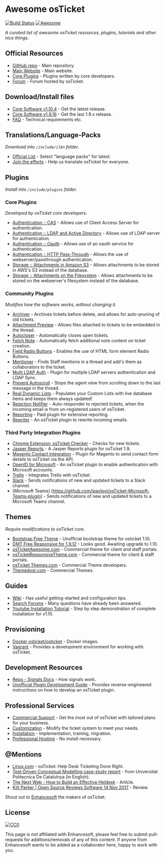 # Awesome osTicket
[![Build Status](https://travis-ci.org/clonemeagain/awesome-osticket.svg)](https://travis-ci.org/clonemeagain/awesome-osticket/)
[![Awesome](https://awesome.re/badge-flat.svg)](https://awesome.re)

*A curated list of awesome osTicket resources, plugins, tutorials and other nice things.*


## Official Resources

* [GitHub repo](https://github.com/osTicket/osTicket) - Main repository.
* [Main Website](http://osticket.com) - Main website.
* [Core Plugins](https://github.com/osTicket/osTicket-plugins) - Plugins written by core developers.
* [Forum](http://www.osticket.com/forum/) - Forum hosted by osTicket.

## Download/Install files

* [Core Software v1.10.4](http://osticket.com/download/go?dl=osTicket-v1.10.4.zip) - Get the latest release.
* [Core Software v1.9.16](http://osticket.com/download/go?dl=osTicket-v1.9.16.zip) - Get the last 1.9.x release.
* [FAQ](http://osticket.com/faq) - Technical requirements etc.

## Translations/Language-Packs
*Download into `/include/il8n` folder.*

* [Official List](http://osticket.com/download#linguas) - Select "language packs" for latest.
* [Join the efforts](https://crowdin.com/project/osticket-official) - Help us translate osTicket for everyone.

## Plugins
*Install into `/include/plugins` folder.*

### Core Plugins
*Developed by osTicket core developers.*

* [Authentication :: CAS](https://github.com/osTicket/osTicket-plugins/tree/develop/auth-cas) - Allows use of Client Access Server for authentication.
* [Authentication :: LDAP and Active Directory](https://github.com/osTicket/osTicket-plugins/tree/develop/auth-ldap) - Allows use of LDAP server for authentication.
* [Authentication :: Oauth](https://github.com/osTicket/osTicket-plugins/tree/develop/auth-oauth) - Allows use of an oauth service for authentication.
* [Authentication :: HTTP Pass-Through](https://github.com/osTicket/osTicket-plugins/tree/develop/auth-passthru) - Allows the use of webserver/passthrough authentication.
* [Storage :: Attachments in Amazon S3](https://github.com/osTicket/osTicket-plugins/tree/develop/storage-s3) - Allows attachments to be stored in AWS's S3 instead of the database.
* [Storage :: Attachments on the Filesystem](https://github.com/osTicket/osTicket-plugins/tree/develop/storage-fs) - Allows attachments to be stored on the webserver's filesystem instead of the database.

### Community Plugins
*Modifies how the software works, without changing it.*

* [Archiver](https://github.com/clonemeagain/osticket-plugin-archiver) - Archives tickets before delete, and allows for auto-pruning of old tickets.
* [Attachment Preview](https://github.com/clonemeagain/attachment_preview) - Allows files attached to tickets to be embedded in the thread.
* [Autocloser](https://github.com/clonemeagain/plugin-autocloser) - Automatically closes open tickets.
* [Fetch Note](https://github.com/bkonetzny/osticket-fetch-note) - Automatically fetch additional note content on ticket creation.
* [Field Radio Buttons](https://github.com/Micke1101/OSTicket-plugin-field-radiobuttons) - Enables the use of HTML form element Radio Buttons.
* [Mentioner](https://github.com/clonemeagain/osticket-plugin-mentioner) - Finds Staff mentions in a thread and add's them as collaborators to the ticket.
* [Multi LDAP Auth](https://github.com/philbertphotos/osticket-multildap-auth) - Plugin for multiple LDAP servers authentication and LDAP Sync.
* [Prevent Autoscroll](https://github.com/clonemeagain/osticket-plugin-preventautoscroll) - Stops the agent view from scrolling down to the last message in the thread.
* [Real Dynamic Lists](https://www.cartmega.com/software/osticket/real-dynamic-lists-for-osticket.html) - Populates your Custom Lists with live database items and keeps them always updated!
* [Rejection Notifier](https://www.cartmega.com/software/osticket/rejection-notifier-for-osticket.html) - Auto-responder to rejected tickets, when the incoming email is from un-registered users of osTicket.
* [Reporting](http://software-mods.com/reports.html) - Paid plugin for extensive reporting.
* [Rewriter](https://github.com/clonemeagain/plugin-fwd-rewriter) - An osTicket plugin to rewrite incoming emails.


### Third Party Integration Plugins

* [Chrome Extension: osTicket Checker](https://chrome.google.com/webstore/detail/osticket-checker/kkcdfipbekoniikpigpklbioladkilig?hl=en) - Checks for new tickets.
* [Jasper Reports](https://github.com/meatballcoder/osticket-jasper-plugin) - A Jasper Reports plugin for osTicket 1.9.
* [Magento Contact Integration](https://github.com/CopeX/magento-osticket-api) - Plugin for Magento to send contact form details to osTicket via the API.
* [OpenID for Microsoft](https://github.com/cbasolutions/osTicket-Plugins/tree/master/auth-openid-MS) - An osTicket plugin to enable authentication with Microsoft accounts.
* [Trello](https://github.com/kyleladd/OSTicket-Trello-Plugin) - Integrates Trello with osTicket.
* [Slack](https://github.com/clonemeagain/osticket-slack) - Sends notifications of new and updated tickets to a Slack channel.
* [Microsoft Teams] (https://github.com/ipavlovi/osTicket-Microsoft-Teams-plugin) - Sends notifications of new and updated tickets to a Microsoft Teams channel.
 

## Themes
*Require modifications to osTicket core.*

* [Bootstrap Free Theme](https://github.com/philbertphotos/osticket-bootstrap-theme) - Unofficial bootstrap theme for osticket 1.10.
* [DMT Free Responsive for 1.9.12](http://osticket.com/forum/discussion/86735/dmt-free-responsive-theme-extended-basic-great-pumpkin-stable-1-0-for-osticket-1-9-12/p1) - Looks good. Awaiting upgrade to 1.10.
* [osTicketAwesome.com](https://osticketawesome.com/) - Commercial theme for client and staff portals.
* [osTicketResponsiveTheme.com](https://www.osticketresponsivetheme.com/) - Commercial theme for client & staff portals.
* [osTicket Themes.com](https://osticketthemes.com/) - Commercial Theme developers.
* [Themedost.com](http://themedost.com/) - Commercial Themes.


## Guides

* [Wiki](http://osticket.com/wiki/Main_Page) - Has useful getting-started and configuration tips.
* [Search Forums](https://www.google.com.au/search?q=site%3Aosticket.com) - Many questions have already been answered.
* [Youtube Installation Tutorial](https://www.youtube.com/watch?v=mblutpEstZ4) - Step by step demonstration of complete installation for v1.10.

## Provisioning

* [Docker osticket/osticket](https://hub.docker.com/search/?isAutomated=0&isOfficial=0&page=1&pullCount=0&q=osticket&starCount=1) - Docker images.
* [Vagrant](https://github.com/clonemeagain/osticket-vagrant) - Provides a development environment for working with osTicket.

## Development Resources
* [Repo - Signals Docs](https://github.com/osTicket/osTicket/blob/develop/setup/doc/signals.md) - How signals work.
* [Unofficial Plugin Development Guide](https://github.com/poctob/OSTEquipmentPlugin/wiki/Plugin-Development-Introduction) - Provides reverse-engineered instructions on how to develop an osTicket plugin.

## Professional Services

* [Commercial Support](http://osticket.com/commercial-support) - Get the most out of osTicket with tailored plans for your business.
* [Customization](http://osticket.com/customization) - Modify the ticket system to meet your needs.
* [Installation](http://osticket.com/professional-installation) - Implementation, training, migration.
* [Professional Hosting](https://supportsystem.com) - No install necessary.


## @Mentions
* [Linux.com](https://www.linux.com/learn/osticket-help-desk-ticketing-done-right) - osTicket: Help Desk Ticketing Done Right.
* [Test-Driven Conceptual Modelling case-study report](http://upcommons.upc.edu/bitstream/handle/2117/12369/osticket_report11.pdf?sequence=1) - from Universitat Politecnica De Catalulnya (in English).
* [The Next Web - How to Build an Effective Heldesk](https://thenextweb.com/entrepreneur/2011/05/31/how/) - Article.
* [Kitt Parker | Open Source Reviews Software  14 Nov 2017](https://digitalatria.com/osticket-open-source-help-desk/) - Review.

Shout out to [Enhancesoft](http://enhancesoft.com) the makers of osTicket.


## License

[![CC0](https://licensebuttons.net/p/zero/1.0/88x31.png)](https://creativecommons.org/publicdomain/zero/1.0/)

This page is not affiliated with Enhancesoft, please feel free to submit pull-requests for additions/removals of any of this content. 
If anyone from Enhancesoft wants to be added as a collaborator here, happy to work with you.
